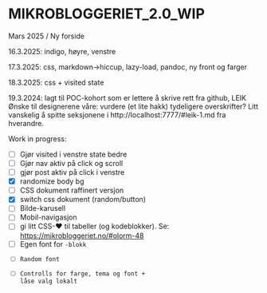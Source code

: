 # MIKROBLOGGERIET_2.0_WIP
Mars 2025 /
Ny forside

16.3.2025:
indigo, høyre, venstre

17.3.2025:
css, markdown->hiccup, lazy-load, pandoc, ny front og farger

18.3.2025:
css + visited state

19.3.2024:
lagt til POC-kohort som er lettere å skrive rett fra github, LEIK
Ønske til designerene våre: vurdere (et lite hakk) tydeligere overskrifter?
Litt vanskelig å spitte seksjonene i http://localhost:7777/#leik-1.md fra hverandre.

Work in progress:

- [ ] Gjør visited i venstre state bedre
- [ ] Gjør nav aktiv på click og scroll
- [ ] gjør post aktiv på click i venstre
- [x] randomize body bg
- [ ] CSS dokument raffinert versjon
- [x] switch css dokument (random/button)
- [ ] Bilde-karusell
- [ ] Mobil-navigasjon
- [ ] gi litt CSS-❤️ til tabeller (og kodeblokker). Se: https://mikrobloggeriet.no/#olorm-48
- [ ] Egen font for <code>-blokk
- [ ] Random font
- [ ] Controlls for farge, tema og font + låse valg lokalt
